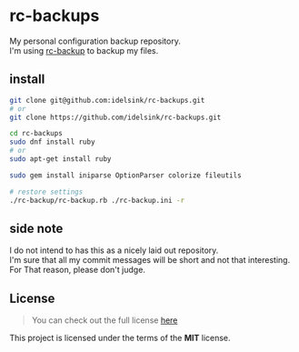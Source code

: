 # rc-backups

My personal configuration backup repository.  
I'm using [rc-backup](https://github.com/idelsink/rc-backup)
to backup my files.

## install

```sh
git clone git@github.com:idelsink/rc-backups.git
# or
git clone https://github.com/idelsink/rc-backups.git

cd rc-backups
sudo dnf install ruby
# or
sudo apt-get install ruby

sudo gem install iniparse OptionParser colorize fileutils

# restore settings
./rc-backup/rc-backup.rb ./rc-backup.ini -r
```

## side note

I do not intend to has this as a nicely laid out repository.  
I'm sure that all my commit messages will be short and not that interesting.  
For That reason, please don't judge.

## License

> You can check out the full license [here](./LICENSE)

This project is licensed under the terms of the **MIT** license.
